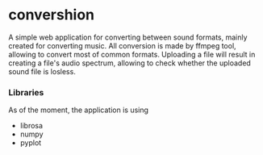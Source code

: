 # convershion
A simple web application for converting between sound formats, mainly created for converting music.
All conversion is made by ffmpeg tool, allowing to convert most of common formats. 
Uploading a file will result in creating a file's audio spectrum, allowing to check whether the uploaded sound file is losless.

### Libraries

As of the moment, the application is using
* librosa
* numpy
* pyplot